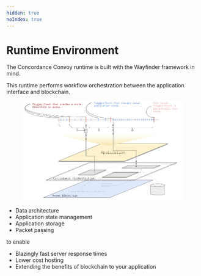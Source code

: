 ```yaml
---
hidden: true
noIndex: true
---
```


# Runtime Environment

&#x20;The Concordance Convoy runtime is built with the Wayfinder framework in mind.&#x20;

This runtime performs workflow orchestration between the application interface and blockchain. &#x20;

<figure><img src="../.gitbook/assets/image (8).png" alt=""><figcaption></figcaption></figure>



* Data architecture&#x20;
* Application state management&#x20;
* Application storage
* Packet passing&#x20;

to enable&#x20;

* Blazingly fast server response times
* Lower cost hosting &#x20;
* Extending the benefits of blockchain to your application&#x20;


